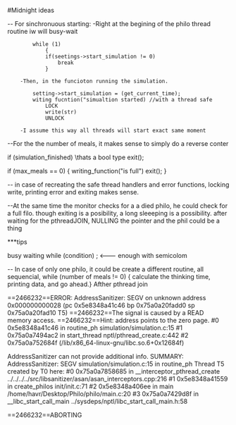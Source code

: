 #Midnight ideas

-- For sinchronuous starting:
        -Right at the begining of the philo thread routine iw will busy-wait

            while (1)
                {
                if(seetings->start_simulation != 0)
                    break
                }

        -Then, in the funcioton running the simulation.

            setting->start_simulation = (get_current_time);
            witing fucntion("simualtion started) //with a thread safe
                LOCK
                write(str)
                UNLOCK

        -I assume this way all threads will start exact same moment

--For the the number of meals, it makes sense to simply do a reverse conter
 
  if (simulation_finished) \\thats a bool type
    exit();

  if (max_meals == 0)
    {
        writing_function("is full")
        exit();
    }

-- in case of recreating the safe thread handlers and error functions, locking write, printing error and exiting makes sense.

--At the same time the monitor checks for a a died philo, he could check for a full filo. though exiting is a posibility, a long sleeeping is a possibility.
after waiting for the pthreadJOIN, NULLING the pointer and the phil could be a thing


***tips

busy waiting
while (condition)
; <--- enough with semicolom


-- In case of only one philo, it could be create a different routine, all sequencial, while (number of meals != 0) {
calculate the thinking time, printing data, and go ahead.}
 Afther pthread join


==2466232==ERROR: AddressSanitizer: SEGV on unknown address 0x000000000028 (pc 0x5e8348a41c46 bp 0x75a0a20fadd0 sp 0x75a0a20fad10 T5)
==2466232==The signal is caused by a READ memory access.
==2466232==Hint: address points to the zero page.
    #0 0x5e8348a41c46 in routine_ph simulation/simulation.c:15
    #1 0x75a0a7494ac2 in start_thread nptl/pthread_create.c:442
    #2 0x75a0a752684f  (/lib/x86_64-linux-gnu/libc.so.6+0x12684f)

AddressSanitizer can not provide additional info.
SUMMARY: AddressSanitizer: SEGV simulation/simulation.c:15 in routine_ph
Thread T5 created by T0 here:
    #0 0x75a0a7858685 in __interceptor_pthread_create ../../../../src/libsanitizer/asan/asan_interceptors.cpp:216
    #1 0x5e8348a41559 in create_philos init/init.c:71
    #2 0x5e8348a406ee in main /home/havr/Desktop/Philo/philo/main.c:20
    #3 0x75a0a7429d8f in __libc_start_call_main ../sysdeps/nptl/libc_start_call_main.h:58

==2466232==ABORTING
